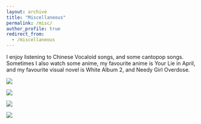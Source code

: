 ```yaml
---
layout: archive
title: "Miscellaneous"
permalink: /misc/
author_profile: true
redirect_from:
  - /miscellaneous
---
```


I enjoy listening to Chinese Vocaloid songs, and some cantopop songs. Sometimes I also watch some anime, my favourite anime is Your Lie in April, and my favourite visual novel is White Album 2, and Needy Girl Overdose.

![](luotianyi.png)

![](aprilfoul.jpg)

![](wa2.jpg)

![](overdose.jpg)